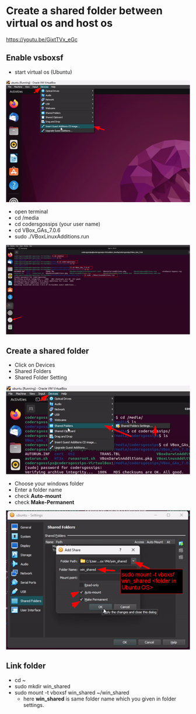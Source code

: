# Create a shared folder between virtual os and host os

<https://youtu.be/GixtTVx_eGc>

## Enable vsboxsf

- start virtual os (Ubuntu)

<img src="cg0002a.png" alt="VM1" width="600"/>

- open terminal
- cd /media
- cd codersgossips (your user name)
- cd VBox_GAs_7.0.6
- sudo ./VBoxLinuxAdditions.run

<img src="cg0002b.png" alt="VM1" width="600"/>

## Create a shared folder

- Click on Devices
- Shared Folders
- Shared Folder Setting

<img src="cg0002c.png" alt="VM1" width="600"/>

- Choose your windows folder
- Enter a folder name
- check **Auto-mount**
- check **Make-Permanent**

<img src="cg0002d.png" alt="VM1" width="600"/>

## Link folder

- cd ~
- sudo mkdir win_shared
- sudo mount -t vboxsf win_shared ~/win_shared
  - here **win_shared** is same folder name which you given in folder settings.
